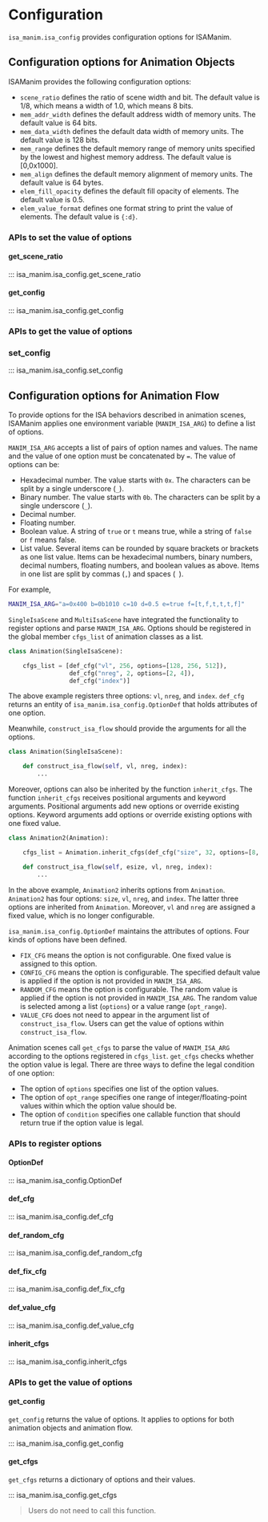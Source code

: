 
# Configuration

`isa_manim.isa_config` provides configuration options for ISAManim.

## Configuration options for Animation Objects

ISAManim provides the following configuration options:

- `scene_ratio` defines the ratio of scene width and bit. The default value is 1/8, which means a width of 1.0, which means 8 bits.
- `mem_addr_width` defines the default address width of memory units. The default value is 64 bits.
- `mem_data_width` defines the default data width of memory units. The default value is 128 bits.
- `mem_range` defines the default memory range of memory units specified by the lowest and highest memory address. The default value is [0,0x1000].
- `mem_align` defines the default memory alignment of memory units. The default value is 64 bytes.
- `elem_fill_opacity` defines the default fill opacity of elements. The default value is 0.5.
- `elem_value_format` defines one format string to print the value of elements. The default value is `{:d}`.

### APIs to set the value of options

#### get_scene_ratio

::: isa_manim.isa_config.get_scene_ratio

#### get_config

::: isa_manim.isa_config.get_config

### APIs to get the value of options

### set_config

::: isa_manim.isa_config.set_config

## Configuration options for Animation Flow

To provide options for the ISA behaviors described in animation scenes, ISAManim applies one environment variable (`MANIM_ISA_ARG`) to define a list of options.

`MANIM_ISA_ARG` accepts a list of pairs of option names and values. The name and the value of one option must be concatenated by `=`. The value of options can be:

- Hexadecimal number. The value starts with `0x`. The characters can be split by a single underscore (`_`).
- Binary number. The value starts with `0b`. The characters can be split by a single underscore (`_`).
- Decimal number. 
- Floating number.
- Boolean value. A string of `true` or `t` means true, while a string of `false` or `f` means false.
- List value. Several items can be rounded by square brackets or brackets as one list value. Items can be hexadecimal numbers, binary numbers, decimal numbers, floating numbers, and boolean values as above. Items in one list are split by commas (`,`) and spaces (` `). 

For example,

```bash
MANIM_ISA_ARG="a=0x400 b=0b1010 c=10 d=0.5 e=true f=[t,f,t,t,t,f]"
```

`SingleIsaScene` and `MultiIsaScene` have integrated the functionality to register options and parse `MANIM_ISA_ARG`. Options should be registered in the global member `cfgs_list` of animation classes as a list.

```python
class Animation(SingleIsaScene):

    cfgs_list = [def_cfg("vl", 256, options=[128, 256, 512]),
                 def_cfg("nreg", 2, options=[2, 4]),
                 def_cfg("index")]
```

The above example registers three options: `vl`, `nreg`, and `index`. `def_cfg` returns an entity of `isa_manim.isa_config.OptionDef` that holds attributes of one option.

Meanwhile, `construct_isa_flow` should provide the arguments for all the options.

```python
class Animation(SingleIsaScene):

    def construct_isa_flow(self, vl, nreg, index):
        ...
```

Moreover, options can also be inherited by the function `inherit_cfgs`. The function `inherit_cfgs` receives positional arguments and keyword arguments. Positional arguments add new options or override existing options. Keyword arguments add options or override existing options with one fixed value.

```python
class Animation2(Animation):

    cfgs_list = Animation.inherit_cfgs(def_cfg("size", 32, options=[8, 16, 32, 64]), vl=256, nreg=2)

    def construct_isa_flow(self, esize, vl, nreg, index):
        ...
```

In the above example, `Animation2` inherits options from `Animation`. `Animation2` has four options: `size`, `vl`, `nreg`, and `index`. The latter three options are inherited from `Animation`. Moreover, `vl` and `nreg` are assigned a fixed value, which is no longer configurable.

`isa_manim.isa_config.OptionDef` maintains the attributes of options. Four kinds of options have been defined.

- `FIX_CFG` means the option is not configurable. One fixed value is assigned to this option.
- `CONFIG_CFG` means the option is configurable. The specified default value is applied if the option is not provided in `MANIM_ISA_ARG`.
- `RANDOM_CFG` means the option is configurable. The random value is applied if the option is not provided in `MANIM_ISA_ARG`. The random value is selected among a list (`options`) or a value range (`opt_range`).
- `VALUE_CFG` does not need to appear in the argument list of `construct_isa_flow`. Users can get the value of options within `construct_isa_flow`.

Animation scenes call `get_cfgs` to parse the value of `MANIM_ISA_ARG` according to the options registered in `cfgs_list`. `get_cfgs` checks whether the option value is legal. There are three ways to define the legal condition of one option:

- The option of `options` specifies one list of the option values.
- The option of `opt_range` specifies one range of integer/floating-point values within which the option value should be.
- The option of `condition` specifies one callable function that should return true if the option value is legal.

### APIs to register options

#### OptionDef

::: isa_manim.isa_config.OptionDef

#### def_cfg

::: isa_manim.isa_config.def_cfg

#### def_random_cfg

::: isa_manim.isa_config.def_random_cfg

#### def_fix_cfg

::: isa_manim.isa_config.def_fix_cfg

#### def_value_cfg

::: isa_manim.isa_config.def_value_cfg

#### inherit_cfgs

::: isa_manim.isa_config.inherit_cfgs

### APIs to get the value of options

#### get_config

`get_config` returns the value of options. It applies to options for both animation objects and animation flow.

::: isa_manim.isa_config.get_config

#### get_cfgs

`get_cfgs` returns a dictionary of options and their values. 

::: isa_manim.isa_config.get_cfgs

> Users do not need to call this function.
